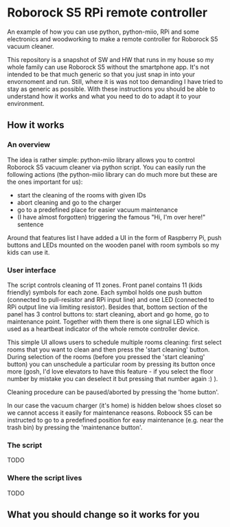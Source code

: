 # Roborock S5 RPi remote controller
An example of how you can use python, python-miio, RPi and some electronics and woodworking to make a remote controller for Roborock S5 vacuum cleaner.

This repository is a snapshot of SW and HW that runs in my house so my whole family can use Roborock S5 without the smartphone app. It's not intended to be that much generic so that you just snap in into your envornoment and run. Still, where it is was not too demanding I have tried to stay as generic as possible. With these instructions you should be able to understand how it works and what you need to do to adapt it to your environment. 

## How it works
### An overview
The idea is rather simple: python-miio library allows you to control Roborock S5 vacuum cleaner via python script. You can easily run the following actions (the python-miio library can do much more but these are the ones important for us):
 * start the cleaning of the rooms with given IDs
 * abort cleaning and go to the charger
 * go to a predefined place for easier vacuum maintenance
 * (I have almost forgotten) triggering the famous "Hi, I'm over here!" sentence

Around that features list I have added a UI in the form of Raspberry Pi, push buttons and LEDs mounted on the wooden panel with room symbols so my kids can use it.
### User interface
The script controls cleaning of 11 zones. Front panel contains 11 (kids friendly) symbols for each zone. Each symbol holds one push button (connected to pull-resistor and RPi input line) and one LED (connected to RPi output line via limiting resistor). Besides that, bottom section of the panel has 3 control buttons to: start cleaning, abort and go home, go to maintenance point. Together with them there is one signal LED which is used as a heartbeat indicator of the whole remote controller device.

This simple UI allows users to schedule multiple rooms cleaning: first select rooms that you want to clean and then press the 'start cleaning' button. During selection of the rooms (before you pressed the 'start cleaning' button) you can unschedule a particular room by pressing its button once more (gosh, I'd love elevators to have this feature - if you select the floor number by mistake you can deselect it but pressing that number again :) ).

Cleaning procedure can be paused/aborted by pressing the 'home button'.

In our case the vacuum charger (it's home) is hidden below shoes closet so we cannot access it easily for maintenance reasons. Roboock S5 can be instructed to go to a predefined position for easy maintenance (e.g. near the trash bin) by pressing the 'maintenance button'.
### The script
TODO
### Where the script lives
TODO


## What you should change so it works for you
